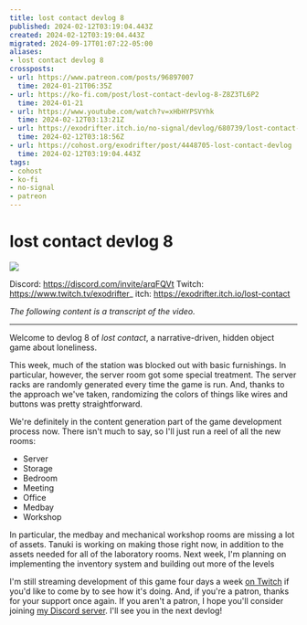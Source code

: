 ```yaml
---
title: lost contact devlog 8
published: 2024-02-12T03:19:04.443Z
created: 2024-02-12T03:19:04.443Z
migrated: 2024-09-17T01:07:22-05:00
aliases:
- lost contact devlog 8
crossposts:
- url: https://www.patreon.com/posts/96897007
  time: 2024-01-21T06:35Z
- url: https://ko-fi.com/post/lost-contact-devlog-8-Z8Z3TL6P2
  time: 2024-01-21
- url: https://www.youtube.com/watch?v=xHbHYPSVYhk
  time: 2024-02-12T03:13:21Z
- url: https://exodrifter.itch.io/no-signal/devlog/680739/lost-contact-devlog-8
  time: 2024-02-12T03:18:56Z
- url: https://cohost.org/exodrifter/post/4448705-lost-contact-devlog
  time: 2024-02-12T03:19:04.443Z
tags:
- cohost
- ko-fi
- no-signal
- patreon
---
```


# lost contact devlog 8

![](https://www.youtube.com/watch?v=xHbHYPSVYhk)

Discord: https://discord.com/invite/arqFQVt
Twitch: https://www.twitch.tv/exodrifter_
itch: https://exodrifter.itch.io/lost-contact

_The following content is a transcript of the video._

---

Welcome to devlog 8 of _lost contact_, a narrative-driven, hidden object game about loneliness.

This week, much of the station was blocked out with basic furnishings. In particular, however, the server room got some special treatment. The server racks are randomly generated every time the game is run. And, thanks to the approach we've taken, randomizing the colors of things like wires and buttons was pretty straightforward.

We're definitely in the content generation part of the game development process now. There isn't much to say, so I'll just run a reel of all the new rooms:

- Server
- Storage
- Bedroom
- Meeting
- Office
- Medbay
- Workshop

In particular, the medbay and mechanical workshop rooms are missing a lot of assets. Tanuki is working on making those right now, in addition to the assets needed for all of the laboratory rooms. Next week, I'm planning on implementing the inventory system and building out more of the levels

I'm still streaming development of this game four days a week [on Twitch](https://www.twitch.tv/exodrifter_) if you'd like to come by to see how it's doing. And, if you're a patron, thanks for your support once again. If you aren't a patron, I hope you'll consider joining [my Discord server](https://discord.com/invite/arqFQVt). I'll see you in the next devlog!
